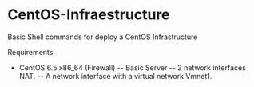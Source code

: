 # CentOS-Infraestructure
Basic Shell commands for deploy a CentOS Infrastructure

Requirements
- CentOS 6.5 x86_64 (Firewall)
-- Basic Server
-- 2 network interfaces NAT.
-- A network interface with a virtual network Vmnet1.
